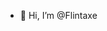 - 👋 Hi, I’m @Flintaxe

<!---
Flintaxe/Flintaxe is a ✨ special ✨ repository because its `README.md` (this file) appears on your GitHub profile.
You can click the Preview link to take a look at your changes.
--->
